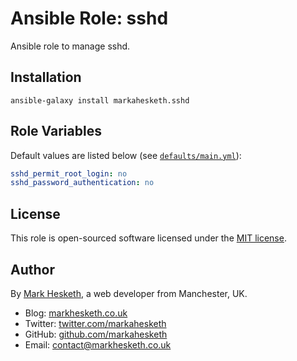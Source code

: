 # Ansible Role: sshd

Ansible role to manage sshd.

## Installation

```
ansible-galaxy install markahesketh.sshd
```

## Role Variables

Default values are listed below (see [`defaults/main.yml`](defaults/main.yml)):

```yml
sshd_permit_root_login: no
sshd_password_authentication: no
```

## License

This role is open-sourced software licensed under the [MIT license](http://opensource.org/licenses/MIT).

## Author

By [Mark Hesketh](https://www.markhesketh.co.uk/), a web developer from Manchester, UK.

* Blog: [markhesketh.co.uk](https://www.markhesketh.co.uk/)
* Twitter: [twitter.com/markahesketh](https://www.twitter.com/markahesketh/)
* GitHub: [github.com/markahesketh](http://www.github.com/heskethm/)
* Email: [contact@markhesketh.co.uk](mailto:contact@markhesketh.co.uk)
